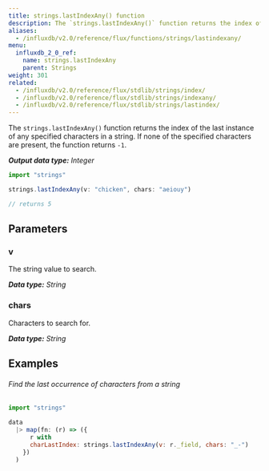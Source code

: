 ```yaml
---
title: strings.lastIndexAny() function
description: The `strings.lastIndexAny()` function returns the index of the last instance of any specified characters in a string.
aliases:
  - /influxdb/v2.0/reference/flux/functions/strings/lastindexany/
menu:
  influxdb_2_0_ref:
    name: strings.lastIndexAny
    parent: Strings
weight: 301
related:
  - /influxdb/v2.0/reference/flux/stdlib/strings/index/
  - /influxdb/v2.0/reference/flux/stdlib/strings/indexany/
  - /influxdb/v2.0/reference/flux/stdlib/strings/lastindex/
---
```


The `strings.lastIndexAny()` function returns the index of the last instance of any specified characters in a string.
If none of the specified characters are present, the function returns `-1`.

_**Output data type:** Integer_

```js
import "strings"

strings.lastIndexAny(v: "chicken", chars: "aeiouy")

// returns 5
```

## Parameters

### v
The string value to search.

_**Data type:** String_

### chars
Characters to search for.

_**Data type:** String_

## Examples

###### Find the last occurrence of characters from a string
```js
import "strings"

data
  |> map(fn: (r) => ({
      r with
      charLastIndex: strings.lastIndexAny(v: r._field, chars: "_-")
    })
  )
```

